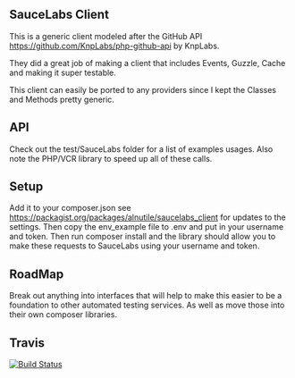 ## SauceLabs Client

This is a generic client modeled after the GitHub API https://github.com/KnpLabs/php-github-api by KnpLabs.

They did a great job of making a client that includes Events, Guzzle, Cache and making it super testable.

This client can easily be ported to any providers since I kept the Classes and Methods pretty generic.

## API

Check out the test/SauceLabs folder for a list of examples usages. Also note the PHP/VCR library to speed up all
of these calls.

## Setup

Add it to your composer.json see https://packagist.org/packages/alnutile/saucelabs_client for updates to the settings.
Then copy the env_example file to .env and put in your username and token. 
Then run composer install and the library should allow you to make these requests to SauceLabs using your username and token.

## RoadMap

Break out anything into interfaces that will help to make this easier to be a foundation to other
automated testing services. As well as move those into their own composer libraries.

## Travis 
[![Build Status](https://travis-ci.org/alnutile/saucelabs_client.svg?branch=master)](https://travis-ci.org/alnutile/saucelabs_client)
